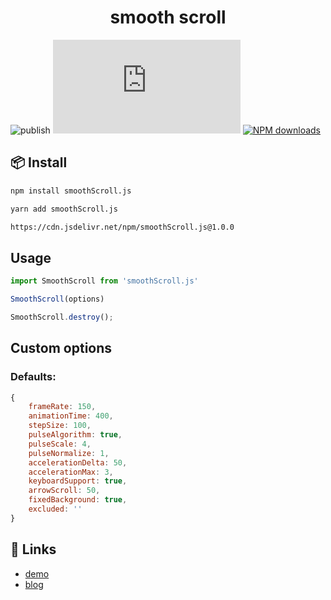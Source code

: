 <h1 align="center">smooth scroll</h1>



![publish](https://github.com/Kshao123/smoothScroll/workflows/publish/badge.svg?event=push) [![](https://flat.badgen.net/npm/v/smoothScroll.js?icon=npm)](https://www.npmjs.com/package/smoothScroll.js)  [![NPM downloads](http://img.shields.io/npm/dm/smoothScroll.js.svg?style=flat-square)](http://npmjs.com/smoothScroll.js)


## 📦 Install

```bash
npm install smoothScroll.js
```

```bash
yarn add smoothScroll.js
```
```bash
https://cdn.jsdelivr.net/npm/smoothScroll.js@1.0.0
```

## Usage

```javascript
import SmoothScroll from 'smoothScroll.js'

SmoothScroll(options)

SmoothScroll.destroy();
```

## Custom options

### Defaults:

```javascript
{
	frameRate: 150,
	animationTime: 400,
	stepSize: 100,
	pulseAlgorithm: true,
	pulseScale: 4,
	pulseNormalize: 1,
	accelerationDelta: 50,
	accelerationMax: 3,
	keyboardSupport: true,
	arrowScroll: 50,
	fixedBackground: true,
	excluded: ''
}
```

## 🔗 Links

- [demo](http://ksh7.com/2022/03/16/smooth-scroll/)
- [blog](https://ksh7.com/)

